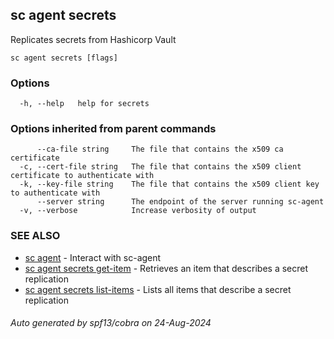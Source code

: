 ## sc agent secrets

Replicates secrets from Hashicorp Vault

```
sc agent secrets [flags]
```

### Options

```
  -h, --help   help for secrets
```

### Options inherited from parent commands

```
      --ca-file string     The file that contains the x509 ca certificate
  -c, --cert-file string   The file that contains the x509 client certificate to authenticate with
  -k, --key-file string    The file that contains the x509 client key to authenticate with
      --server string      The endpoint of the server running sc-agent
  -v, --verbose            Increase verbosity of output
```

### SEE ALSO

* [sc agent](sc_agent.md)	 - Interact with sc-agent
* [sc agent secrets get-item](sc_agent_secrets_get-item.md)	 - Retrieves an item that describes a secret replication
* [sc agent secrets list-items](sc_agent_secrets_list-items.md)	 - Lists all items that describe a secret replication

###### Auto generated by spf13/cobra on 24-Aug-2024

